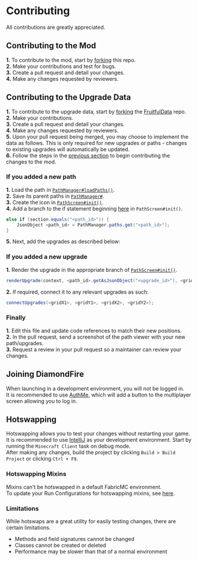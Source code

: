 # Contributing
All contributions are greatly appreciated.

## Contributing to the Mod
<b>1.</b> To contribute to the mod, start by [forking](https://github.com/KingsMMA/FruitfulUtilities/fork) this repo.  
<b>2.</b> Make your contributions and test for bugs.  
<b>3.</b> Create a pull request and detail your changes.  
<b>4.</b> Make any changes requested by reviewers.

## Contributing to the Upgrade Data
<b>1.</b> To contribute to the upgrade data, start by [forking](https://github.com/KingsMMA/FruitfulData/fork) the [FruitfulData](https://github.com/KingsMMA/FruitfulData) repo.  
<b>2.</b> Make your contributions.  
<b>3.</b> Create a pull request and detail your changes.  
<b>4.</b> Make any changes requested by reviewers.  
<b>5.</b> Upon your pull request being merged, you may choose to implement the data as follows.  This is only required for new upgrades or paths - changes to existing upgrades will automatically be updated.  
<b>6.</b> Follow the steps in the [previous section](https://github.com/KingsMMA/FruitfulUtilities/blob/master/CONTRIBUTING.md#contributing-to-the-mod) to begin contributing the changes to the mod.  

### If you added a new path
<b>1.</b> Load the path in [`PathManager#loadPaths()`](https://github.com/KingsMMA/FruitfulUtilities/blob/master/src/main/java/dev/kingrabbit/fruitfulutilities/pathviewer/PathManager.java#L44).  
<b>2.</b> Save its parent paths in [`PathManager#`](https://github.com/KingsMMA/FruitfulUtilities/blob/master/src/main/java/dev/kingrabbit/fruitfulutilities/pathviewer/PathManager.java#L31).  
<b>3.</b> Create the icon in [`PathScreen#init()`](https://github.com/KingsMMA/FruitfulUtilities/blob/master/src/main/java/dev/kingrabbit/fruitfulutilities/pathviewer/PathScreen.java#L63).  
<b>4.</b> Add a branch to the if statement beginning [here](https://github.com/KingsMMA/FruitfulUtilities/blob/master/src/main/java/dev/kingrabbit/fruitfulutilities/pathviewer/PathScreen.java#L107) in `PathScreen#init()`.  
```java
else if (section.equals("<path_id>")) {
    JsonObject <path_id> = PathManager.paths.get("<path_id>");
}
```
<b>5.</b> Next, add the upgrades as described below:

### If you added a new upgrade
<b>1.</b> Render the upgrade in the appropriate branch of [`PathScreen#init()`](https://github.com/KingsMMA/FruitfulUtilities/blob/master/src/main/java/dev/kingrabbit/fruitfulutilities/pathviewer/PathScreen.java#L107).  
```java
renderUpgrade(context, <path_id>.getAsJsonObject("<upgrade_id>"), <gridX>, <gridY>, mouseX, mouseY);
```
<b>2.</b> If required, connect it to any relevant upgrades as such:
```java
connectUpgrades(<gridX1>, <gridY1>, <gridX2>, <gridY2>);
```

### Finally
<b>1.</b> Edit this file and update code references to match their new positions.  
<b>2.</b> In the pull request, send a screenshot of the path viewer with your new path/upgrades.  
<b>3.</b> Request a review in your pull request so a maintainer can review your changes.

## Joining DiamondFire
When launching in a development environment, you will not be logged in.  
It is recommended to use [AuthMe](https://github.com/axieum/authme), which will add a button to the multiplayer screen allowing you to log in.

## Hotswapping
Hotswapping allows you to test your changes without restarting your game.  It is recommended to use [IntelliJ](https://www.jetbrains.com/idea/) as your development environment.
Start by running the `Minecraft Client` task on debug mode.  
After making any changes, build the project by clicking `Build > Build Project` or clicking `Ctrl + F9`.

### Hotswapping Mixins
Mixins can't be hotswapped in a default FabricMC environment.  
To update your Run Configurations for hotswapping mixins, see [here](https://fabricmc.net/wiki/tutorial:mixin_hotswaps).

### Limitations
While hotswaps are a great utility for easily testing changes, there are certain limitations.  

- Methods and field signatures cannot be changed
- Classes cannot be created or deleted
- Performance may be slower than that of a normal environment
